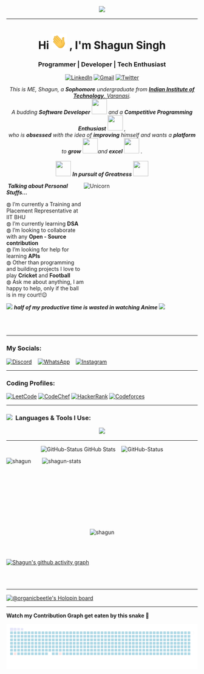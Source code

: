 

<p align="center">
  <img src="https://mir-s3-cdn-cf.behance.net/project_modules/1400/4cbd1373116977.5bfecec84b011.gif" height = "400"/>
</p>
<hr>
<h1 align="center">Hi <img src="https://raw.githubusercontent.com/ABSphreak/ABSphreak/master/gifs/Hi.gif" width="40px" height= "40px"> , I'm Shagun Singh</h1>
<h3 align="center">Programmer | Developer | Tech Enthusiast</h3>
<p align="center">
<div align="center">

<a  href="https://www.linkedin.com/in/shagun-kr-singh/" target="_blank"><img alt="LinkedIn" src="https://img.shields.io/badge/linkedin%20-%230077B5.svg?&style=for-the-badge&logo=linkedin&logoColor=white" /></a>
<a href="mailto:shagun.singh2112@gmail.com"><img  alt="Gmail" src="https://img.shields.io/badge/Gmail-D14836?style=for-the-badge&logo=gmail&logoColor=white" /></a>
<a href="https://x.com/OrganicBot_2004">![Twitter](https://img.shields.io/badge/Twitter-%231DA1F2.svg?style=for-the-badge&logo=Twitter&logoColor=white)</a>
</div>
</p>
</p>





<p align="center">
  <em>
    This is ME, Shagun, a <b>Sophomore</b> undergraduate from <a href="https://iitbhu.ac.in/"> <b>Indian Institute of Technology</b>, Varanasi</a>. <br>
    A budding <b>Software Developer</b> <img src="https://raw.githubusercontent.com/TheDudeThatCode/TheDudeThatCode/master/Assets/Developer.gif" width="40px" height= "40px"> and a <b>Competitive Programming Enthusiast</b>&nbsp;<img src="https://raw.githubusercontent.com/TheDudeThatCode/TheDudeThatCode/master/Assets/Designer.gif" width="40px" height= "40px">&nbsp,<br>who is <b>obsessed</b>
    with the idea of <b>improving</b> himself and wants a <b>platform</b> to 
    <b>grow</b> <img src="https://raw.githubusercontent.com/TheDudeThatCode/TheDudeThatCode/master/Assets/Rocket.gif" width="40px" height= "40px">and 
    <b>excel</b> <img src="https://raw.githubusercontent.com/TheDudeThatCode/TheDudeThatCode/master/Assets/Medal.gif" width="40px" height= "40px">&nbsp.
  </em> 
  <br>
  <br>
  <img src="https://media4.giphy.com/media/12PXNbcHW8C9Bm/giphy.gif" width="40px" height= "40px"/> <b><i>In pursuit of Greatness </i></b> <img src="https://media2.giphy.com/media/25OC7fR4bg6lvxGrjI/giphy.gif?cid=790b7611a77b90ac6de5cc2519279dbf4a72b7a20beca90a&rid=giphy.gif&ct=s" width="40px" height= "40px" />
</p>
<p>
  
</p>
<img align="right" width=300px alt="Unicorn" src="https://media.baamboozle.com/uploads/images/43331/1614762563_77278_gif-url.gif" width="900px" height= "300px />

<img src="https://c.tenor.com/3HrcAdrKXigAAAAM/cute-kawaii.gif" width="40px" height= "40px">&nbsp;***Talking about Personal Stuffs...***


◍ I’m currently a Training and Placement Representative at IIT BHU<br>
◍ I’m currently learning **DSA**<br>
◍ I’m looking to collaborate with any **Open - Source contribution**<br>
◍ I’m looking for help for learning **APIs**<br>
◍ Other than programming and building projects I love to play **Cricket** and **Football**<br>
◍ Ask me about anything, I am happy to help, only if the ball is in my court!😉<br>

<img src="https://media1.giphy.com/media/Ah2joXDamL6js4sTAv/giphy.gif?cid=790b7611e1ba46ac89ae48ba3b8e6d0278aea1093779e447&rid=giphy.gif" width="50" /> <b><i>half of my productive time is wasted in watching Anime </i></b> <img src="https://media4.giphy.com/media/Al9XitEIwGgLU9yMfS/giphy.gif?cid=790b76116d7604c4e3a82516861c1a10ecf81bf62ae8a799&rid=giphy.gif&ct=s" width="50" /> 
<br><br>
<br><br>


<hr>
<h3>
My Socials:
<br></h3>

<a href="https://discordapp.com/users/437288735797936128">![Discord](https://img.shields.io/badge/Discord-%235865F2.svg?style=for-the-badge&logo=discord&logoColor=white)</a> &nbsp;&nbsp;
<a href="https://api.whatsapp.com/send?phone=+917044773222&text=Hey%20Shagun!">![WhatsApp](https://img.shields.io/badge/WhatsApp-25D366?style=for-the-badge&logo=whatsapp&logoColor=white)</a> &nbsp;&nbsp;
<a href="https://www.instagram.com/shagun.exehasstoppedresponding/">![Instagram](https://img.shields.io/badge/Instagram-%23E4405F.svg?style=for-the-badge&logo=Instagram&logoColor=white)</a> &nbsp;&nbsp;


<hr>
                                                 
<h3 align=left>
Coding Profiles:
</h3>


[![LeetCode](https://img.shields.io/badge/-LeetCode-da8200?style=for-the-badge&logo=LeetCode&logoColor=ffa116&labelColor=black)](https://leetcode.com/OrganicBeetle/)
[![CodeChef](https://img.shields.io/badge/Codechef-372a22?&style=for-the-badge&logo=Codechef&logoColor=red&labelColor=black)](https://www.codechef.com/users/organicbeetle)
[![HackerRank](https://img.shields.io/badge/-Hackerrank-00c353?style=for-the-badge&logo=HackerRank&logoColor=00EA64&labelColor=black)](https://www.hackerrank.com/shagun_singh2112)
[![Codeforces](https://img.shields.io/badge/Codeforces-OrganicBot-blue?style=for-the-badge&logo=codeforces&logoColor=white&labelColor=black)](https://codeforces.com/profile/OrganicBot)

                                                 
<hr>

<h3>
<img src="https://media.giphy.com/media/ObNTw8Uzwy6KQ/giphy.gif" height= "30px">&nbsp;
Languages & Tools I Use:
</h3>
                                                                               
<p align="center">
  <a href="https://skillicons.dev">
    <img src="https://skillicons.dev/icons?i=git,c,cpp,css,figma,git,github,html,java,js,latex,linux,py,anaconda,autocad,django,docker,idea,notion,obsidian,opencv,ps,ai,replit,stackoverflow,sublime,tensorflow,ubuntu,vscode" />
  </a>
</p>
                                                                         
  <hr>

 <p align="center">
 <img src="https://cultofthepartyparrot.com/guests/hd/vibepartycat.gif" width="40px" height= "40px"alt="GitHub-Status"/>&nbsp;GitHub Stats&nbsp&nbsp&nbsp     <img src="https://cultofthepartyparrot.com/guests/hd/vibepartycat.gif" width="40px" height= "40px" alt="GitHub-Status"/></p> </h3>
 
<p><img align="left" src="https://github-readme-stats.vercel.app/api/top-langs/?username=OrganicBeetle&layout=compact&bg_color=222428&title_color=56ed4e&text_color=56ed4e" alt="shagun" /></p>
<p>&nbsp;<img align="right" src="https://github-readme-stats.vercel.app/api?username=OrganicBeetle&bg_color=222428&title_color=56ed4e&text_color=56ed4e&show_icons=true&include_all_commits=true" alt="shagun-stats" width="410" /></p>
 <br><br>
  <br><br>
   <br><br>
    <br><br>
<p align="center"><img align="middle" src="https://github-readme-streak-stats.herokuapp.com/?user=OrganicBeetle&theme=soft-green" alt="shagun" /></p>
<br><br>
   <p align="center">

   
[![Shagun's github activity graph](https://github-readme-activity-graph.vercel.app/graph?username=OrganicBeetle&bg_color=0c0c0c&color=c2f391&line=4c9e56&point=20a206&area=true&hide_border=true)](https://github.com/ashutosh00710/github-readme-activity-graph)
                    
   <br><br>
   </p>
   <hr>

      
[![@organicbeetle's Holopin board](https://holopin.me/organicbeetle)](https://holopin.io/@organicbeetle)

   

  <hr>

**Watch my Contribution Graph get eaten by this snake 	:snake:**
<p align="center">
  
![snake gif](https://github.com/OrganicBeetle/snk/blob/output/github-contribution-grid-snake.gif)
</p>
